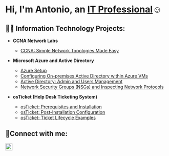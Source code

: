 <h1>Hi, I'm Antonio, an <a href="https://www.linkedin.com/in/antonio-isaacs/">IT Professional</a>☺</h1>

<h2>👨‍💻 Information Technology Projects:</h2>

- <b>CCNA Network Labs</b>
  - [CCNA: Simple Network Topologies Made Easy](https://github.com/tech-tonio-ai/os-ticket-prereqs)

- <b>Microsoft Azure and Active Directory</b>
  - [Azure Setup](https://github.com/tech-tonio-ai/azure-seup/tree/main)
  - [Configuring On-premises Active Directory within Azure VMs](https://github.com/tech-tonio-ai/configure-ad)
  - [Active Directory: Admin and Users Management](https://github.com/tech-tonio-ai/active-directory-admin-and-user-mngmnt)
  - [Network Security Groups (NSGs) and Inspecting Network Protocols](https://github.com/tech-tonio-ai/azure-network-protocols)

- <b>osTicket (Help Desk Ticketing System)</b>
  - [osTicket: Prerequisites and Installation](https://github.com/tech-tonio-ai/os-ticket-prereqs)
  - [osTicket: Post-Installation Configuration](https://github.com/tech-tonio-ai/post-install-config)
  - [osTicket: Ticket Lifecycle Examples](https://github.com/tech-tonio-ai/ticket-lifecycle)

<h2>🤳Connect with me:</h2>

[<img align="left" alt="Josh | LinkedIn" width="22px" src="https://cdn.jsdelivr.net/npm/simple-icons@v3/icons/linkedin.svg" />][linkedin]


[linkedin]: https://www.linkedin.com/in/antonio-isaacs/

